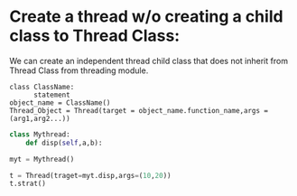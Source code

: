 # Create a thread w/o creating a child class to Thread Class:

We can create an independent thread child class that does not inherit from Thread Class from threading module.
 ```
 class ClassName:
       statement
object_name = ClassName()
Thread_Object = Thread(target = object_name.function_name,args = (arg1,arg2...))       
 ```

 ```python
 class Mythread:
     def disp(self,a,b):

myt = Mythread()

t = Thread(traget=myt.disp,args=(10,20))
t.strat()


 ```